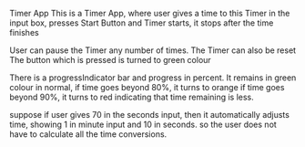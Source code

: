 Timer App
This is a Timer App, where user gives a time to this Timer in the input box, presses Start Button and Timer starts, it stops after the time finishes

User can pause the Timer any number of times.
The Timer can also be reset
The button which is pressed is turned to green colour

There is a progressIndicator bar and progress in percent.
It remains in green colour in normal,
if time goes beyond 80%, it turns to orange
if time goes beyond 90%, it turns to red
indicating that time remaining is less.

suppose if user gives 70 in the seconds input, then it automatically adjusts time, showing 1 in minute input and 10 in seconds. so the user does not have to calculate all the time conversions.